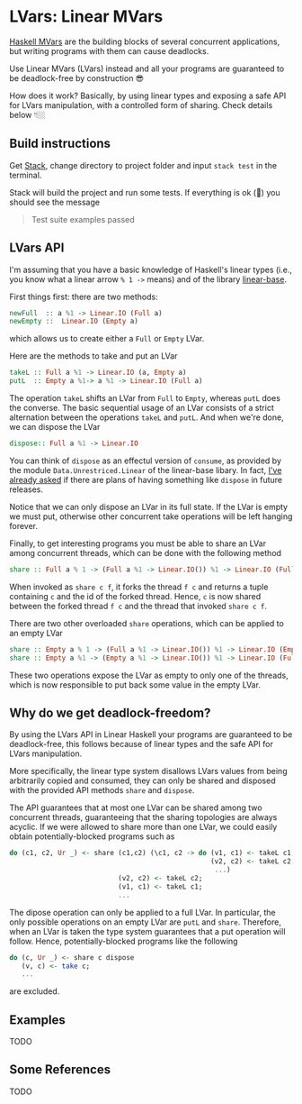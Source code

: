 # LVars: Linear MVars 

[Haskell MVars](https://hackage.haskell.org/package/base-4.17.0.0/docs/Control-Concurrent-MVar.html) are the building blocks of several concurrent applications, but writing programs with them can cause deadlocks. 

Use Linear MVars (LVars) instead and all your programs are guaranteed to be deadlock-free by construction 😎

How does it work? Basically, by using linear types and exposing a safe API for LVars manipulation, with a controlled form of sharing.  Check details below 👇🏼

## Build instructions 

Get [Stack](https://docs.haskellstack.org/en/stable/), change directory to project folder and input `stack test` in the terminal.

Stack will build the project and run some tests. If everything is ok (🤞) you should see the message 
> Test suite examples passed

## LVars API 

I'm assuming that you have a basic knowledge of Haskell's linear types (i.e., you know what a linear arrow  `% 1 ->` means) and of the library [linear-base](https://github.com/tweag/linear-base).  

First things first: there are two methods:
```haskell 
newFull  :: a %1 -> Linear.IO (Full a)
newEmpty ::  Linear.IO (Empty a)
```
which allows us to create either a `Full` or `Empty` LVar. 

Here are the methods to take and put an LVar 
```haskell
takeL :: Full a %1 -> Linear.IO (a, Empty a)
putL  :: Empty a %1-> a %1 -> Linear.IO (Full a)
```

The operation `takeL` shifts an LVar from `Full` to `Empty`, whereas `putL` does the converse. The basic sequential usage of an LVar consists of a strict alternation between the operations `takeL` and `putL`. And when we're done, we can dispose the LVar

```haskell 
dispose:: Full a %1 -> Linear.IO
```

You can think of `dispose` as an effectul version of `consume`, as provided by the module `Data.Unrestriced.Linear` of the linear-base libary. In fact, [I've already asked](https://github.com/tweag/linear-base/issues/436) if there are plans of having something like `dispose` in future releases. 

Notice that we can only dispose an LVar in its full state. If the LVar is empty we must put, otherwise other concurrent take operations will be left hanging forever. 

Finally, to get interesting programs you must be able to share an LVar among concurrent threads, which can be done with the following method
```haskell 
share :: Full a % 1 -> (Full a %1 -> Linear.IO()) %1 -> Linear.IO (Full a, Ur ThreadId)
```
When invoked as `share c f`, it forks the thread  `f c` and returns a tuple containing `c` and the id of the forked thread. Hence, `c` is now shared between the forked thread `f c` and the thread that invoked `share c f`. 

There are two other overloaded `share` operations, which can be applied to an empty LVar 
```haskell 
share :: Empty a % 1 -> (Full a %1 -> Linear.IO()) %1 -> Linear.IO (Empty a, Ur ThreadId)
share :: Empty a %1 -> (Empty a %1 -> Linear.IO()) %1 -> Linear.IO (Full a, Ur ThreadId)
```

These two operations expose the LVar as empty to only one of the threads, which is now responsible to put back some value in the empty LVar. 

## Why do we get deadlock-freedom?

By using the LVars API in Linear Haskell your programs are guaranteed to be deadlock-free, this follows because of linear types and the safe API for LVars manipulation. 

More specifically, the linear type system disallows LVars values from being arbitrarily copied and consumed, they can only be shared and disposed with the provided API methods `share` and `dispose`. 

The API guarantees that at most one LVar can be shared among two concurrent threads, guaranteeing that the sharing topologies are always acyclic. If we were allowed to share more than one LVar, we could easily obtain potentially-blocked programs such as 
```haskell
do (c1, c2, Ur _) <- share (c1,c2) (\c1, c2 -> do (v1, c1) <- takeL c1; 
                                                  (v2, c2) <- takeL c2; 
                                                   ...)
                           (v2, c2) <- takeL c2; 
                           (v1, c1) <- takeL c1; 
                           ...
```

The dipose operation can only be applied to a full LVar. In particular, the only possible operations on an empty LVar are `putL` and `share`. Therefore, when an LVar is taken the type system guarantees that a put operation will follow. Hence, potentially-blocked programs like the following 
```haskell
do (c, Ur _) <- share c dispose 
   (v, c) <- take c; 
   ...
```
are excluded.

## Examples 
TODO 

## Some References 
TODO 
